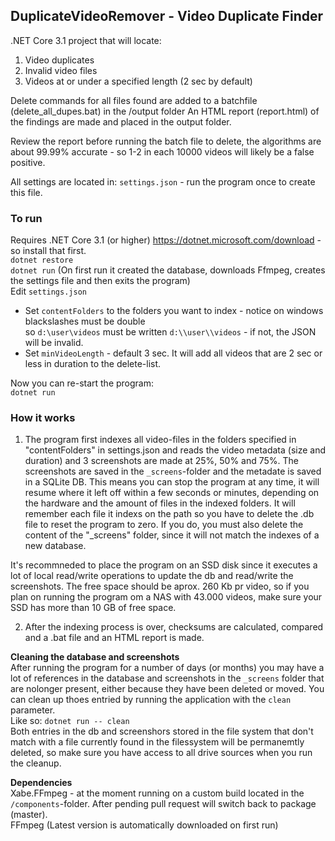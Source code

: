 ## DuplicateVideoRemover - Video Duplicate Finder 

.NET Core 3.1 project that will locate:
1. Video duplicates
2. Invalid video files 
3. Videos at or under a specified length (2 sec by default)

Delete commands for all files found are added to a batchfile (delete_all_dupes.bat) in the /output folder
An HTML report (report.html) of the findings are made and placed in the output folder.  

Review the report before running the batch file to delete, the algorithms are about 99.99% accurate - so 1-2 in each 10000 videos will likely be a false positive.   

All settings are located in: `settings.json`  - run the program once to create this file.  

### To run
Requires .NET Core 3.1 (or higher) https://dotnet.microsoft.com/download - so install that first.  
`dotnet restore`  
`dotnet run` (On first run it created the database, downloads Ffmpeg, creates the settings file and then exits the program)   
Edit `settings.json`  
* Set `contentFolders` to the folders you want to index - notice on windows blackslashes must be double  
  so `d:\user\videos` must be written `d:\\user\\videos` - if not, the JSON will be invalid.   
* Set `minVideoLength` - default 3 sec. It will add all videos that are 2 sec or less in duration to the delete-list.    

Now you can re-start the program:   
`dotnet run` 

### How it works
1. The program first indexes all video-files in the folders specified in "contentFolders" in settings.json and reads the video metadata (size and duration) and 3 screenshots are made at 25%, 50% and 75%.
The screenshots are saved in the `_screens`-folder and the metadate is saved in a SQLite DB. This means you can stop the program at any time, it will resume where it left off within a few seconds or minutes, depending on the hardware and the amount of files in the indexed folders.  It will remember each file it indexs on the path so you have to delete the .db file to reset the program to zero. If you do, you must also delete the content of the "_screens" folder, since it will not match the indexes of a new database.

It's recommneded to place the program on an SSD disk since it executes a lot of local read/write operations to update the db and read/write the screenshots. The free space should be aprox. 260 Kb pr video, so if you plan on running the program om a NAS with 43.000 videos, make sure your SSD has more than 10 GB of free space.   

2. After the indexing process is over, checksums are calculated, compared and a .bat file and an HTML report is made.  

**Cleaning the database and screenshots**  
After running the program for a number of days (or months) you may have a lot of references in the database and screenshots in the `_screens` folder that are nolonger present, either because they have been deleted or moved. You can clean up thoes entried by running the application with the `clean` parameter.  
Like so: `dotnet run -- clean`  
Both entries in the db and screenshors stored in the file system that don't match with a file currently found in the filessystem will be permanemtly deleted, so make sure you have access to all drive sources when you run the cleanup.  

**Dependencies**  
Xabe.FFmpeg - at the moment running on a custom build located in the `/components`-folder. After pending pull request will switch back to package (master).  
FFmpeg (Latest version is automatically downloaded on first run)  
